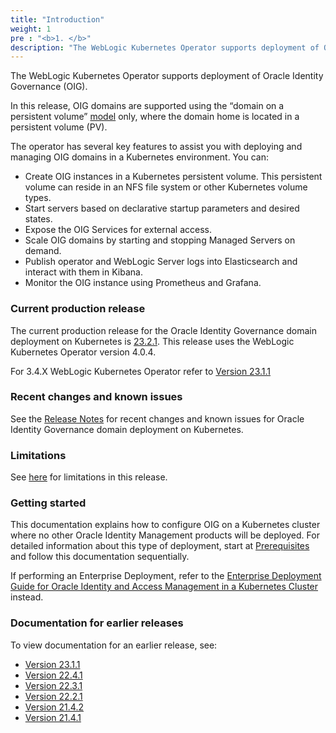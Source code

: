 ```yaml
---
title: "Introduction"
weight: 1
pre : "<b>1. </b>"
description: "The WebLogic Kubernetes Operator supports deployment of Oracle Identity Governance. Follow the instructions in this guide to set up Oracle Identity Governance domains on Kubernetes."
---
```


The WebLogic Kubernetes Operator supports deployment of Oracle Identity Governance (OIG).

In this release, OIG domains are supported using the “domain on a persistent volume”
[model](https://oracle.github.io/weblogic-kubernetes-operator/userguide/managing-domains/choosing-a-model/) only, where the domain home is located in a persistent volume (PV).

The operator has several key features to assist you with deploying and managing OIG domains in a Kubernetes
environment. You can:

* Create OIG instances in a Kubernetes persistent volume. This persistent volume can reside in an NFS file system or other Kubernetes volume types.
* Start servers based on declarative startup parameters and desired states.
* Expose the OIG Services for external access.
* Scale OIG domains by starting and stopping Managed Servers on demand.
* Publish operator and WebLogic Server logs into Elasticsearch and interact with them in Kibana.
* Monitor the OIG instance using Prometheus and Grafana.

### Current production release

The current production release for the Oracle Identity Governance domain deployment on Kubernetes is [23.2.1](https://github.com/oracle/fmw-kubernetes/releases). This release uses the WebLogic Kubernetes Operator version 4.0.4.

For 3.4.X WebLogic Kubernetes Operator refer to [Version 23.1.1](https://oracle.github.io/fmw-kubernetes/23.1.1/idm-products/oig/)

### Recent changes and known issues

See the [Release Notes](../release-notes) for recent changes and known issues for Oracle Identity Governance domain deployment on Kubernetes.

### Limitations

See [here](../prerequisites#limitations) for limitations in this release.

### Getting started

This documentation explains how to configure OIG on a Kubernetes cluster where no other Oracle Identity Management products will be deployed. For detailed information about this type of deployment, start at [Prerequisites](../prerequisites) and follow this documentation sequentially.

If performing an Enterprise Deployment, refer to the [Enterprise Deployment Guide for Oracle Identity and Access Management in a Kubernetes Cluster](https://docs.oracle.com/en/middleware/fusion-middleware/12.2.1.4/ikedg/index.html) instead.

### Documentation for earlier releases

To view documentation for an earlier release, see:

* [Version 23.1.1](https://oracle.github.io/fmw-kubernetes/23.1.1/idm-products/oig/)
* [Version 22.4.1](https://oracle.github.io/fmw-kubernetes/22.4.1/oig/)
* [Version 22.3.1](https://oracle.github.io/fmw-kubernetes/22.3.1/oig/)
* [Version 22.2.1](https://oracle.github.io/fmw-kubernetes/22.2.1/oig/)
* [Version 21.4.2](https://oracle.github.io/fmw-kubernetes/21.4.2/oig/)
* [Version 21.4.1](https://oracle.github.io/fmw-kubernetes/21.4.1/oig/)
